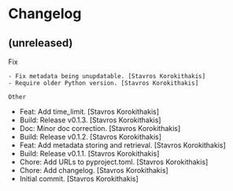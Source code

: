 Changelog
=========


(unreleased)
------------

Fix
~~~
- Fix metadata being unupdatable. [Stavros Korokithakis]
- Require older Python version. [Stavros Korokithakis]

Other
~~~~~
- Feat: Add time_limit. [Stavros Korokithakis]
- Build: Release v0.1.3. [Stavros Korokithakis]
- Doc: Minor doc correction. [Stavros Korokithakis]
- Build: Release v0.1.2. [Stavros Korokithakis]
- Feat: Add metadata storing and retrieval. [Stavros Korokithakis]
- Build: Release v0.1.1. [Stavros Korokithakis]
- Chore: Add URLs to pyproject.toml. [Stavros Korokithakis]
- Chore: Add changelog. [Stavros Korokithakis]
- Initial commit. [Stavros Korokithakis]


